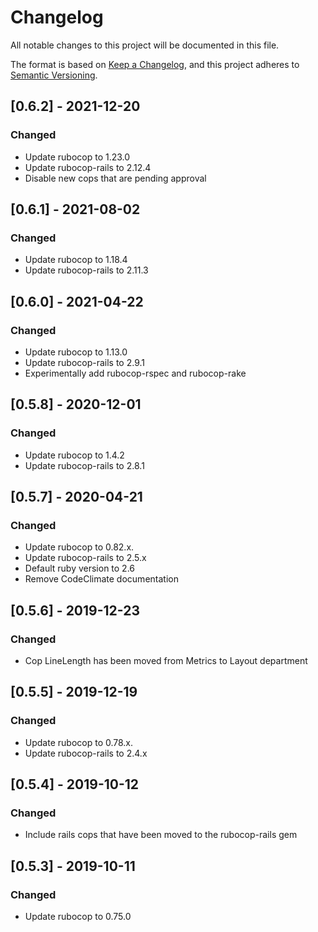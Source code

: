 # Changelog

All notable changes to this project will be documented in this file.

The format is based on [Keep a Changelog](https://keepachangelog.com/en/1.0.0/),
and this project adheres to [Semantic Versioning](https://semver.org/spec/v2.0.0.html).

## [0.6.2] - 2021-12-20

### Changed

- Update rubocop to 1.23.0
- Update rubocop-rails to 2.12.4
- Disable new cops that are pending approval

## [0.6.1] - 2021-08-02

### Changed

- Update rubocop to 1.18.4
- Update rubocop-rails to 2.11.3

## [0.6.0] - 2021-04-22

### Changed

- Update rubocop to 1.13.0
- Update rubocop-rails to 2.9.1
- Experimentally add rubocop-rspec and rubocop-rake

## [0.5.8] - 2020-12-01

### Changed

- Update rubocop to 1.4.2
- Update rubocop-rails to 2.8.1

## [0.5.7] - 2020-04-21

### Changed

- Update rubocop to 0.82.x.
- Update rubocop-rails to 2.5.x
- Default ruby version to 2.6
- Remove CodeClimate documentation

## [0.5.6] - 2019-12-23

### Changed

- Cop LineLength has been moved from Metrics to Layout department

## [0.5.5] - 2019-12-19

### Changed

- Update rubocop to 0.78.x.
- Update rubocop-rails to 2.4.x

## [0.5.4] - 2019-10-12

### Changed

- Include rails cops that have been moved to the rubocop-rails gem

## [0.5.3] - 2019-10-11

### Changed

- Update rubocop to 0.75.0
